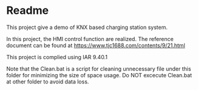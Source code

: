 # Readme

This project give a demo of KNX based charging station system.

In this project, the HMI control function are realized. The reference document can be found at https://www.tjc1688.com/contents/9/21.html

This project is complied using IAR 9.40.1

Note that the Clean.bat is a script for cleaning unnecessary file under this folder for minimizing the size of space usage. Do NOT excecute Clean.bat at other folder to avoid data loss.